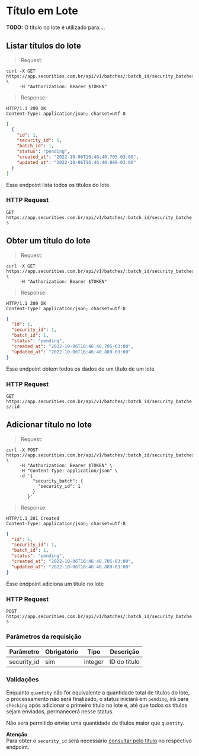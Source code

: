 # Título em Lote

**TODO:** O título no lote é utilizado para....

## Listar títulos do lote

> Request:

```shell
curl -X GET https://app.securities.com.br/api/v1/batches/:batch_id/security_batches \
     -H "Authorization: Bearer $TOKEN"
```

> Response:

```shell
HTTP/1.1 200 OK
Content-Type: application/json; charset=utf-8
```

```json
[
  {
    "id": 1,
    "security_id": 1,
    "batch_id": 1,
    "status": "pending",
    "created_at": "2022-10-06T16:46:40.705-03:00",
    "updated_at": "2022-10-06T16:46:40.889-03:00"
  }
]
```

Esse endpoint lista todos os títulos do lote

### HTTP Request

`GET https://app.securities.com.br/api/v1/batches/:batch_id/security_batches`

## Obter um título do lote

> Request:

```shell
curl -X GET https://app.securities.com.br/api/v1/batches/:batch_id/security_batches/:id \
     -H "Authorization: Bearer $TOKEN"
```

> Response:

```shell
HTTP/1.1 200 OK
Content-Type: application/json; charset=utf-8
```

```json
{
  "id": 1,
  "security_id": 1,
  "batch_id": 1,
  "status": "pending",
  "created_at": "2022-10-06T16:46:40.705-03:00",
  "updated_at": "2022-10-06T16:46:40.889-03:00"
}
```

Esse endpoint obtem todos os dados de um título de um lote

### HTTP Request

`GET https://app.securities.com.br/api/v1/batches/:batch_id/security_batches/:id`

## Adicionar título no lote

> Request:

```shell
curl -X POST https://app.securities.com.br/api/v1/batches/:batch_id/security_batches \
     -H "Authorization: Bearer $TOKEN" \
     -H "Content-Type: application/json" \
     -d '{
          "security_batch": {
            "security_id": 1
          }
        }'
```

> Response:

```shell
HTTP/1.1 201 Created
Content-Type: application/json; charset=utf-8
```

```json
{
  "id": 1,
  "security_id": 1,
  "batch_id": 1,
  "status": "pending",
  "created_at": "2022-10-06T16:46:40.705-03:00",
  "updated_at": "2022-10-06T16:46:40.889-03:00"
}
```

Esse endpoint adiciona um título no lote

### HTTP Request

`POST https://app.securities.com.br/api/v1/batches/:batch_id/security_batches`

### Parâmetros da requisição

| Parâmetro    | Obrigatório | Tipo    | Descrição                     |
| ------------ | ----------- | ------- | ----------------------------- |
| security_id  | sim         | integer | ID do título                  |

### Validações

Enquanto `quantity` não for equivalente a quantidade total de títulos do lote, o processamento não será finalizado,
o status iniciará em `pending`, irá para `checking` após adicionar o primeiro título no lote e, até que todos os
títulos sejam enviados, permanecerá nesse status.

Não será permitido enviar uma quantidade de títulos maior que `quantity`.

<aside class="warning">
  <strong>Atenção</strong><br>
  Para obter o <code>security_id</code> será necessário <a href="#listar-titulos">consultar pelo título</a> no respectivo endpoint.
</aside>
